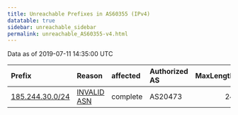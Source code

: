 ```yaml
---
title: Unreachable Prefixes in AS60355 (IPv4)
datatable: true
sidebar: unreachable_sidebar
permalink: unreachable_AS60355-v4.html
---
```


Data as of 2019-07-11 14:35:00 UTC


<div class="datatable-begin"></div>

| Prefix                                                   | Reason                                                                                                 | affected   | Authorized AS   |   MaxLength | Anchor                                         |   unreachable /24s |
|:---------------------------------------------------------|:-------------------------------------------------------------------------------------------------------|:-----------|:----------------|------------:|:-----------------------------------------------|-------------------:|
| [185.244.30.0/24](https://stat.ripe.net/185.244.30.0/24) | [INVALID ASN](https://rpki-validator.ripe.net/announcement-preview?asn=AS60355&prefix=185.244.30.0/24) | complete   | AS20473         |          24 | [RIPE](unreachable_RIPE_NCC_RPKI_Root-v4.html) |                  1 |

<div class="datatable-end"></div>